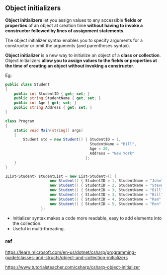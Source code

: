 ## Object initializers
**Object initializers** let you assign values to any accessible **fields or properties** of an object at creation time **without having to invoke a constructor followed by lines of assignment statements**.

The object initializer syntax enables you to specify arguments for a constructor or omit the arguments (and parentheses syntax).

**Object initializer** is a new way to initialize an object of a **class or collection**. Object initializers **allow you to assign values to the fields or properties at the time of creating an object without invoking a constructor**.


Eg:
```cs
public class Student
{
    public int StudentID { get; set; }
    public string StudentName { get; set; }
    public int Age { get; set; }
    public string Address { get; set; }
}

class Program
{
    static void Main(string[] args)
    {
        Student std = new Student() { StudentID = 1, 
                                      StudentName = "Bill", 
                                      Age = 20, 
                                      Address = "New York"   
                                    };
    }
}


```
```cs
IList<Student> studentList = new List<Student>() { 
                    new Student() { StudentID = 1, StudentName = "John"} ,
                    new Student() { StudentID = 2, StudentName = "Steve"} ,
                    new Student() { StudentID = 3, StudentName = "Bill"} ,
                    new Student() { StudentID = 3, StudentName = "Bill"} ,
                    new Student() { StudentID = 4, StudentName = "Ram" } ,
                    new Student() { StudentID = 5, StudentName = "Ron" } 
                };
```



- Initializer syntax makes a code more readable, easy to add elements into the collection.
- Useful in multi-threading.


### ref
https://learn.microsoft.com/en-us/dotnet/csharp/programming-guide/classes-and-structs/object-and-collection-initializers

https://www.tutorialsteacher.com/csharp/csharp-object-initializer



